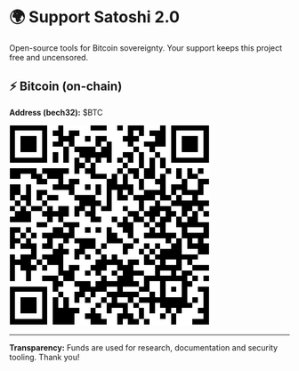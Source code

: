 ﻿# 🌍 Support Satoshi 2.0

Open-source tools for Bitcoin sovereignty. Your support keeps this project free and uncensored.

## ⚡ Bitcoin (on-chain)
**Address (bech32):**
$BTC

![BTC QR](donation-qr.png)

---
**Transparency:** Funds are used for research, documentation and security tooling. Thank you!
